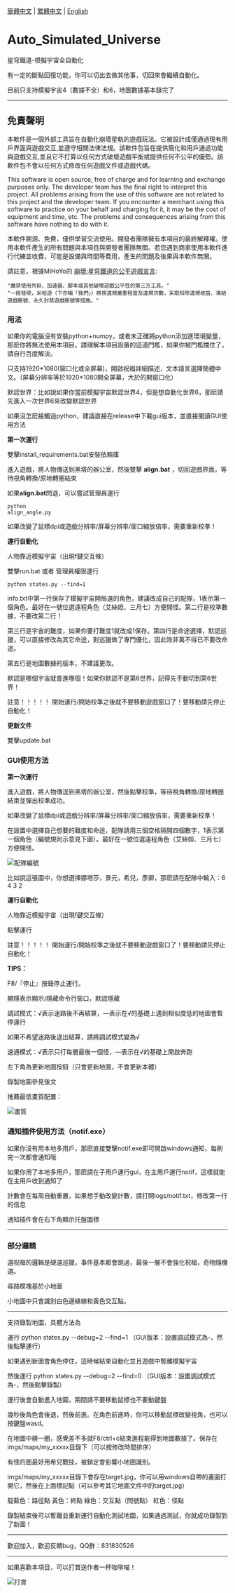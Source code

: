 [簡體中文](README.md) | [繁體中文](README_CHT.md) | [English](README_ENG.md)

# Auto_Simulated_Universe
星穹鐵道-模擬宇宙全自動化

有一定的斷點回復功能，你可以切出去做其他事，切回來會繼續自動化。

目前只支持模擬宇宙4（數據不全）和6，地圖數據基本錄完了

----------------------------------------------------------------------------------------------

## 免責聲明
本軟件是一個外部工具旨在自動化崩壞星軌的遊戲玩法。它被設計成僅通過現有用戶界面與遊戲交互,並遵守相關法律法規。該軟件包旨在提供簡化和用戶通過功能與遊戲交互,並且它不打算以任何方式破壞遊戲平衡或提供任何不公平的優勢。該軟件包不會以任何方式修改任何遊戲文件或遊戲代碼。

This software is open source, free of charge and for learning and exchange purposes only. The developer team has the final right to interpret this project. All problems arising from the use of this software are not related to this project and the developer team. If you encounter a merchant using this software to practice on your behalf and charging for it, it may be the cost of equipment and time, etc. The problems and consequences arising from this software have nothing to do with it.

本軟件開源、免費，僅供學習交流使用。開發者團隊擁有本項目的最終解釋權。使用本軟件產生的所有問題與本項目與開發者團隊無關。若您遇到商家使用本軟件進行代練並收費，可能是設備與時間等費用，產生的問題及後果與本軟件無關。


請註意，根據MiHoYo的 [崩壞:星穹鐵道的公平遊戲宣言]([https://hsr.hoyoverse.com/en-us/news/111244](https://sr.mihoyo.com/news/111246?nav=news&type=notice)):

    "嚴禁使用外掛、加速器、腳本或其他破壞遊戲公平性的第三方工具。"
    "一經發現，米哈遊（下亦稱「我們」）將視違規嚴重程度及違規次數，采取扣除違規收益、凍結遊戲賬號、永久封禁遊戲賬號等措施。"

### 用法

如果你的電腦沒有安裝python+numpy，或者未正確將python添加進環境變量，那麽你將無法使用本項目。請理解本項目設置的這道門檻，如果你被門檻擋住了，請自行百度解決。

只支持1920\*1080(窗口化或全屏幕)，開啟祝福詳細描述，文本語言選擇簡體中文。（屏幕分辨率等於1920\*1080開全屏幕，大於的開窗口化）

默認世界：比如說如果你當前模擬宇宙默認世界4，但是想自動化世界6，那麽請先進入一次世界6來改變默認世界

如果沒怎麽接觸過python，建議直接在release中下載gui版本，並直接閱讀GUI使用方法

**第一次運行**

雙擊install_requirements.bat安裝依賴庫

進入遊戲，將人物傳送到黑塔的辦公室，然後雙擊 **align.bat** ，切回遊戲界面，等待視角轉換/原地轉圈結束

如果**align.bat**閃退，可以嘗試管理員運行<pre><code>python align_angle.py
</code></pre>

如果改變了鼠標dpi或遊戲分辨率/屏幕分辨率/窗口縮放倍率，需要重新校準！

**運行自動化**

人物靠近模擬宇宙（出現f鍵交互條）

雙擊run.bat 或者 管理員權限運行 <pre><code>python states.py --find=1
</code></pre>

info.txt中第一行保存了模擬宇宙開局選的角色，建議改成自己的配隊，1表示第一個角色。最好在一號位選遠程角色（艾絲妲、三月七）方便開怪。第二行是校準數據，不要改第二行！

第三行是宇宙的難度，如果你要打難度1就改成1保存。第四行是命途選擇，默認巡獵，可以直接修改為其它命途，對巡獵做了專門優化，因此除非萬不得已不要改命途。

第五行是地圖數據的版本，不建議更改。

默認是哪個宇宙就會進哪個！如果你默認不是第6世界，記得先手動切到第6世界！

註意！！！！！ 開始運行/開始校準之後就不要移動遊戲窗口了！要移動請先停止自動化！

**更新文件**

雙擊update.bat


### GUI使用方法

**第一次運行**

進入遊戲，將人物傳送到黑塔的辦公室，然後點擊校準，等待視角轉換/原地轉圈結束並彈出校準成功。

如果改變了鼠標dpi或遊戲分辨率/屏幕分辨率/窗口縮放倍率，需要重新校準！

在設置中選擇自己想要的難度和命途，配隊請用三個空格隔開四個數字，1表示第一個角色（編號規則示意見下圖）。最好在一號位選遠程角色（艾絲妲、三月七）方便開怪。

![配隊編號](https://github.com/CHNZYX/Auto_Simulated_Universe/blob/main/imgs/team.jpg)

比如說這張圖中，你想選擇娜塔莎，景元，希兒，彥卿，那麽請在配隊中輸入：6 4 3 2

**運行自動化**

人物靠近模擬宇宙（出現f鍵交互條）

點擊運行

註意！！！！！ 開始運行/開始校準之後就不要移動遊戲窗口了！要移動請先停止自動化！

**TIPS：**

F8/『停止』按鈕停止運行。

顯隱表示顯示/隱藏命令行窗口，默認隱藏

調試模式：√表示迷路後不再結算，—表示在√的基礎上遇到相似度低的地圖會暫停運行

如果不希望迷路後退出結算，請將調試模式變為√

速通模式：√表示只打每層最後一個怪，—表示在√的基礎上開啟奔跑

左下角為更新地圖按鈕（只會更新地圖，不會更新本體）

錄製地圖參見後文

推薦最低畫質配置：

![畫質](https://github.com/CHNZYX/Auto_Simulated_Universe/blob/main/imgs/image_quality.jpg)

### 通知插件使用方法（notif.exe）

如果你沒有用本地多用戶，那麽直接雙擊notif.exe即可開啟windows通知，每刷完一次都會通知哦

如果你用了本地多用戶，那麽請在子用戶運行gui，在主用戶運行notif，這樣就能在主用戶收到通知了

計數會在每周自動重置，如果想手動改變計數，請打開logs/notif.txt，修改第一行的信息

通知插件會在右下角顯示托盤圖標

----------------------------------------------------------------------------------------------

### 部分邏輯

選祝福的邏輯是硬選巡獵，事件基本都會跳過，最後一層不會強化祝福，奇物隨機選。

尋路模塊基於小地圖

小地圖中只會識別白色邊緣線和黃色交互點。

----------------------------------------------------------------------------------------------

支持錄製地圖，具體方法為

運行 python states.py --debug=2 --find=1 （GUI版本：設置調試模式為-，然後點擊運行）

如果遇到新圖會角色停住，這時候結束自動化並且遊戲中暫離模擬宇宙

然後運行 python states.py --debug=2 --find=0 （GUI版本：設置調試模式為-，然後點擊錄製）

運行後會自動進入地圖，期間請不要移動鼠標也不要動鍵盤

幾秒後角色會後退，然後前進。在角色前進時，你可以移動鼠標改變視角，也可以按鍵盤wasd。

在地圖中繞一圈，感覺差不多就F8/ctrl+c結束進程能得到地圖數據了。保存在imgs/maps/my_xxxxx目錄下（可以按修改時間排序）

有怪的圖最好用希兒戰技，被鎖定會影響小地圖識別。

imgs/maps/my_xxxxx目錄下會存在target.jpg，你可以用windows自帶的畫圖打開它，然後在上面標記點（可以參考其它地圖文件中的target.jpg）

靛藍色：路徑點 黃色：終點 綠色：交互點（問號點） 紅色：怪點

錄製結束後可以暫離並重新運行自動化測試地圖，如果通過測試，你就成功錄製到了新圖！

----------------------------------------------------------------------------------------------

歡迎加入，歡迎反饋bug，QQ群：831830526

----------------------------------------------------------------------------------------------

如果喜歡本項目，可以打賞送作者一杯咖啡喵！

![打賞](https://github.com/CHNZYX/Auto_Simulated_Universe/blob/main/imgs/money.jpg)
